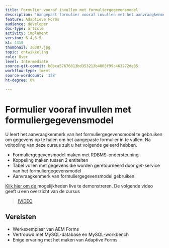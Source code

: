 ```yaml
---
title: Formulier vooraf invullen met formuliergegevensmodel
description: 'Aangepast formulier vooraf invullen met het aanvraagkenmerk van het formuliergegevensmodel '
feature: Adaptieve Forms
audience: developer
doc-type: article
activity: implement
version: 6.4,6.5
kt: 4419
thumbnail: 36387.jpg
topic: ontwikkeling
role: User
level: Intermediate
source-git-commit: b0bca57676813bd353213b4808f99c463272de85
workflow-type: tm+mt
source-wordcount: '128'
ht-degree: 0%

---
```



# Formulier vooraf invullen met formuliergegevensmodel

U leert het aanvraagkenmerk van het formuliergegevensmodel te gebruiken om gegevens op te halen om het aangepaste formulier in te vullen.
Na voltooiing van deze cursus zult u het volgende geleerd hebben.

* Formuliergegevensmodel maken met RDBMS-ondersteuning
* Koppeling maken tussen 2 entiteiten
* Tabel vullen met gegevens die worden geretourneerd door _get_-service van het formuliergegevensmodel
* Aanvraagkenmerk van formuliergegevensmodel gebruiken


[Klik hier om de ](https://forms.enablementadobe.com/content/dam/formsanddocuments/fdmwithrequestparameterinurl/jcr:content?wcmmode=disabled&amp;empID=207)
mogelijkheden live te demonstreren. De volgende video geeft u een overzicht van de cursus
>[!VIDEO](https://video.tv.adobe.com/v/36387/quality=9)

## Vereisten

* Werkexemplaar van AEM Forms
* Vertrouwd met MySQL-database en MySQL-workbench
* Enige ervaring met het maken van Adaptive Forms


